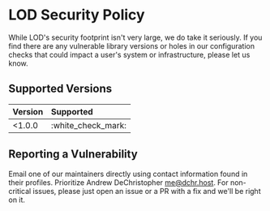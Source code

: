 # LOD Security Policy

While LOD's security footprint isn't very large, we do take it seriously. If you find there are any vulnerable library versions or holes in our configuration checks that could impact a user's system or infrastructure, please let us know.

## Supported Versions

| Version | Supported |
| :--- | :--- |
| &lt;1.0.0 | :white\_check\_mark: |

## Reporting a Vulnerability

Email one of our maintainers directly using contact information found in their profiles. Prioritize Andrew DeChristopher [me@dchr.host](mailto:me@dchr.host). For non-critical issues, please just open an issue or a PR with a fix and we'll be right on it.

